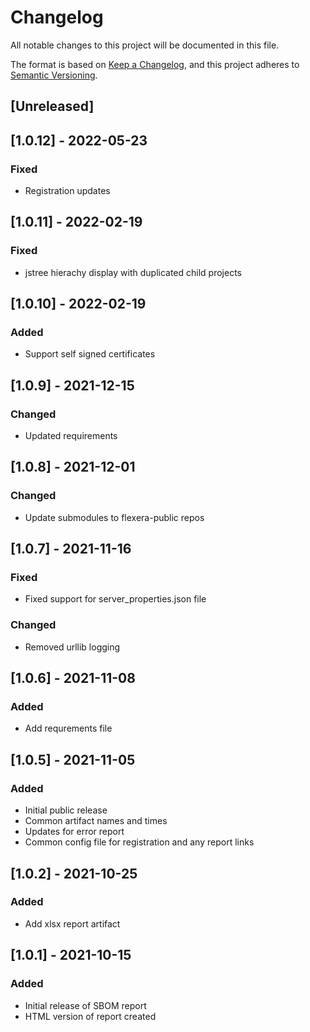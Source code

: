 # Changelog
All notable changes to this project will be documented in this file.

The format is based on [Keep a Changelog](https://keepachangelog.com/en/1.0.0/),
and this project adheres to [Semantic Versioning](https://semver.org/spec/v2.0.0.html).

## [Unreleased]

## [1.0.12] - 2022-05-23
### Fixed
- Registration updates

## [1.0.11] - 2022-02-19
### Fixed
- jstree hierachy display with duplicated child projects

## [1.0.10] - 2022-02-19
### Added
- Support self signed certificates

## [1.0.9] - 2021-12-15
### Changed
- Updated requirements

## [1.0.8] - 2021-12-01
### Changed
- Update submodules to flexera-public repos

## [1.0.7] - 2021-11-16
### Fixed
- Fixed support for server_properties.json file
### Changed
- Removed urllib logging

## [1.0.6] - 2021-11-08
### Added
- Add requrements file

## [1.0.5] - 2021-11-05
### Added
- Initial public release
- Common artifact names and times
- Updates for error report
- Common config file for registration and any report links

## [1.0.2] - 2021-10-25
### Added
- Add xlsx report artifact


## [1.0.1] - 2021-10-15
### Added
- Initial release of SBOM report
- HTML version of report created